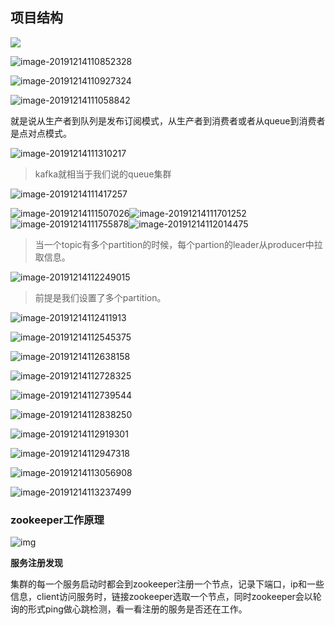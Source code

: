 ## 项目结构

![](F:\我的笔记\49.go语言基础\assets\image-20191214110814194.png)

![image-20191214110852328](F:\我的笔记\49.go语言基础\assets\image-20191214110852328.png)

![image-20191214110927324](F:\我的笔记\49.go语言基础\assets\image-20191214110927324.png)

![image-20191214111058842](F:\我的笔记\49.go语言基础\assets\image-20191214111058842.png)

就是说从生产者到队列是发布订阅模式，从生产者到消费者或者从queue到消费者是点对点模式。

![image-20191214111310217](F:\我的笔记\49.go语言基础\assets\image-20191214111310217.png)

> kafka就相当于我们说的queue集群

![image-20191214111417257](F:\我的笔记\49.go语言基础\assets\image-20191214111417257.png)

![image-20191214111507026](F:\我的笔记\49.go语言基础\assets\image-20191214111507026.png)![image-20191214111701252](F:\我的笔记\49.go语言基础\assets\image-20191214111701252.png)![image-20191214111755878](F:\我的笔记\49.go语言基础\assets\image-20191214111755878.png)![image-20191214112014475](F:\我的笔记\49.go语言基础\assets\image-20191214112014475.png)

>  当一个topic有多个partition的时候，每个partion的leader从producer中拉取信息。

![image-20191214112249015](F:\我的笔记\49.go语言基础\assets\image-20191214112249015.png)

> 前提是我们设置了多个partition。

![image-20191214112411913](F:\我的笔记\49.go语言基础\assets\image-20191214112411913.png)

![image-20191214112545375](F:\我的笔记\49.go语言基础\assets\image-20191214112545375.png)

![image-20191214112638158](F:\我的笔记\49.go语言基础\assets\image-20191214112638158.png)

![image-20191214112728325](F:\我的笔记\49.go语言基础\assets\image-20191214112728325.png)

![image-20191214112739544](F:\我的笔记\49.go语言基础\assets\image-20191214112739544.png)

![image-20191214112838250](F:\我的笔记\49.go语言基础\assets\image-20191214112838250.png)

![image-20191214112919301](F:\我的笔记\49.go语言基础\assets\image-20191214112919301.png)

![image-20191214112947318](F:\我的笔记\49.go语言基础\assets\image-20191214112947318.png)

![image-20191214113056908](F:\我的笔记\49.go语言基础\assets\image-20191214113056908.png)

![image-20191214113237499](F:\我的笔记\49.go语言基础\assets\image-20191214113237499.png)

### zookeeper工作原理

![img](F:\我的笔记\49.go语言基础\assets\183233-20160316222444771-1363762533.png)

**服务注册发现**

集群的每一个服务启动时都会到zookeeper注册一个节点，记录下端口，ip和一些信息，client访问服务时，链接zookeeper选取一个节点，同时zookeeper会以轮询的形式ping做心跳检测，看一看注册的服务是否还在工作。